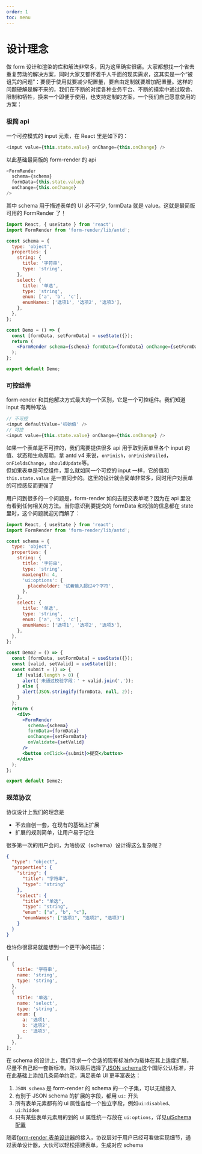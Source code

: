 ```yaml
---
order: 1
toc: menu
---
```


# 设计理念

做 form 设计和渲染的库和解法非常多，因为这里确实很痛。大家都想找一个省去重复劳动的解决方案，同时大家又都怀着千人千面的现实需求，这其实是一个“被诅咒的问题”：要便于使用就要减少配置量，要自由定制就要增加配置量。这样的问题硬解是解不来的，我们在不断的对接各种业务平台、不断的摸索中通过取舍、限制和牺牲，换来一个即便于使用，也支持定制的方案，一个我们自己愿意使用的方案：

### 极简 api

一个可控模式的 input 元素，在 React 里是如下的：

```js
<input value={this.state.value} onChange={this.onChange} />
```

以此基础最简版的 form-render 的 api

```js
<FormRender
  schema={schema}
  formData={this.state.value}
  onChange={this.onChange}
/>
```

其中 schema 用于描述表单的 UI 必不可少, formData 就是 value。这就是最简版可用的 FormRender 了！

```jsx
import React, { useState } from 'react';
import FormRender from 'form-render/lib/antd';

const schema = {
  type: 'object',
  properties: {
    string: {
      title: '字符串',
      type: 'string',
    },
    select: {
      title: '单选',
      type: 'string',
      enum: ['a', 'b', 'c'],
      enumNames: ['选项1', '选项2', '选项3'],
    },
  },
};

const Demo = () => {
  const [formData, setFormData] = useState({});
  return (
    <FormRender schema={schema} formData={formData} onChange={setFormData} />
  );
};

export default Demo;
```

### 可控组件

form-render 和其他解决方式最大的一个区别，它是一个可控组件。我们知道 input 有两种写法

```js
// 不可控
<input defaultValue='初始值' />
// 可控
<input value={this.state.value} onChange={this.onChange} />
```

如果一个表单是不可控的，我们需要提供很多 api 用于取到表单里各个 input 的值、状态和生命周期，拿 antd v4 来说，`onFinish`，`onFinishFailed`，`onFieldsChange`，`shouldUpdate`等。  
但如果表单是可控组件，那么就如同一个可控的 input 一样，它的值和 `this.state.value` 是一直同步的。这里的设计就会简单非常多，同时用户对表单的可控感反而更强了

用户问到很多的一个问题是，form-render 如何去提交表单呢？因为在 api 里没有看到任何相关的方法。当你意识到要提交的 formData 和校验的信息都在 state 里时，这个问题就迎刃而解了：

```jsx
import React, { useState } from 'react';
import FormRender from 'form-render/lib/antd';

const schema = {
  type: 'object',
  properties: {
    string: {
      title: '字符串',
      type: 'string',
      maxLength: 4,
      'ui:options': {
        placeholder: '试着输入超过4个字符',
      },
    },
    select: {
      title: '单选',
      type: 'string',
      enum: ['a', 'b', 'c'],
      enumNames: ['选项1', '选项2', '选项3'],
    },
  },
};

const Demo2 = () => {
  const [formData, setFormData] = useState({});
  const [valid, setValid] = useState([]);
  const submit = () => {
    if (valid.length > 0) {
      alert('未通过校验字段：' + valid.join(','));
    } else {
      alert(JSON.stringify(formData, null, 2));
    }
  };
  return (
    <div>
      <FormRender
        schema={schema}
        formData={formData}
        onChange={setFormData}
        onValidate={setValid}
      />
      <button onClick={submit}>提交</button>
    </div>
  );
};

export default Demo2;
```

### 规范协议

协议设计上我们的理念是

- 不去自创一套，在现有的基础上扩展
- 扩展的规则简单，让用户易于记住

很多第一次的用户会问，为啥协议（schema）设计得这么复杂呢？

```json
{
  "type": "object",
  "properties": {
    "string": {
      "title": "字符串",
      "type": "string"
    },
    "select": {
      "title": "单选",
      "type": "string",
      "enum": ["a", "b", "c"],
      "enumNames": ["选项1", "选项2", "选项3"]
    }
  }
}
```

也许你很容易就能想到一个更干净的描述：

```js
[
  {
    title: '字符串',
    name: 'string',
    type: 'string',
  },
  {
    title: '单选',
    name: 'select',
    type: 'string',
    enum: {
      a: '选项1',
      b: '选项2',
      c: '选项3',
    },
  },
];
```

在 schema 的设计上，我们寻求一个合适的现有标准作为载体在其上适度扩展，尽量不自己起一套新标准。所以最后选择了[JSON schema](https://json-schema.org/understanding-json-schema/)这个国际公认标准，并在此基础上添加几条简单约定，满足表单 UI 更丰富表达：

1. `JSON schema` 是 form-render 的 schema 的一个子集，可以无缝接入
2. 有别于 JSON schema 的扩展的字段，都用 `ui:` 开头
3. 所有表单元素都有的 ui 属性各给一个独立字段，例如`ui:disabled`、`ui:hidden`
4. 只有某些表单元素用的到的 ui 属性统一存放在 `ui:options`，详见[uiSchema 配置](/config/ui-schema)

随着[form-render 表单设计器](https://form-render.github.io/schema-generator/)的接入，协议层对于用户已经可看做实现细节，通过表单设计器，大伙可以轻松搭建表单，生成对应 schema

<code src='./reset.jsx' className='hidden' />

